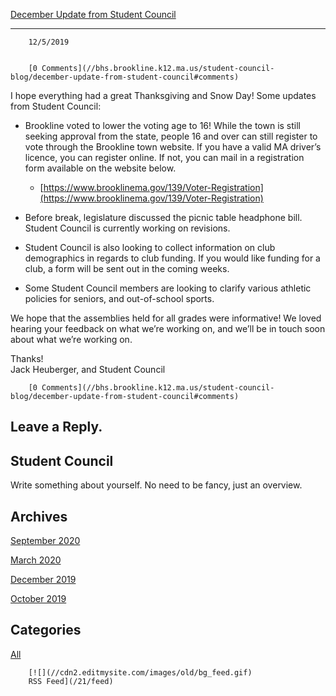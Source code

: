 [December Update from Student Council](//bhs.brookline.k12.ma.us/student-council-blog/december-update-from-student-council)

			
--------------------------------------------------------------------------------------------------------------------------------

		12/5/2019
	

		[0 Comments](//bhs.brookline.k12.ma.us/student-council-blog/december-update-from-student-council#comments)
	

I hope everything had a great Thanksgiving and Snow Day! Some updates from Student Council:  

*   Brookline voted to lower the voting age to 16! While the town is still seeking approval from the state, people 16 and over can still register to vote through the Brookline town website. If you have a valid MA driver’s licence, you can register online. If not, you can mail in a registration form available on the website below.  
    *   [https://www.brooklinema.gov/139/Voter-Registration](https://www.brooklinema.gov/139/Voter-Registration)  
        
*   Before break, legislature discussed the picnic table headphone bill. Student Council is currently working on revisions.  
    
*   Student Council is also looking to collect information on club demographics in regards to club funding. If you would like funding for a club, a form will be sent out in the coming weeks.  
    
*   Some Student Council members are looking to clarify various athletic policies for seniors, and out-of-school sports.  
    

  
We hope that the assemblies held for all grades were informative! We loved hearing your feedback on what we’re working on, and we’ll be in touch soon about what we’re working on.  
  
Thanks!  
Jack Heuberger, and Student Council  
  

		[0 Comments](//bhs.brookline.k12.ma.us/student-council-blog/december-update-from-student-council#comments)
	

  
  
  

Leave a Reply.
--------------

Student Council
---------------

Write something about yourself. No need to be fancy, just an overview.

Archives
--------

[September 2020](/student-council-blog/archives/09-2020)
		  
[March 2020](/student-council-blog/archives/03-2020)
		  
[December 2019](/student-council-blog/archives/12-2019)
		  
[October 2019](/student-council-blog/archives/10-2019)
		  

Categories
----------

[All](/student-council-blog/category/all)
	  

	
		[![](//cdn2.editmysite.com/images/old/bg_feed.gif)
		RSS Feed](/21/feed)